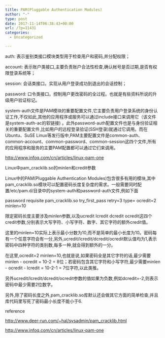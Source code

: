 ```yaml
---
title: PAM(Pluggable Authentication Modules)
author: "-"
type: post
date: 2017-11-14T06:38:43+00:00
url: /?p=11431
categories:
  - Uncategorized

---
```

auth: 表示鉴别类接口模块类型用于检查用户和密码,并分配权限；
  
account: 表示账户类接口,主要负责账户合法性检查,确认帐号是否过期,是否有权限登录系统等；
  
session: 会话类接口。实现从用户登录成功到退出的会话控制；
  
password: 口令类接口。控制用户更改密码的全过程。也就是有些资料所说的升级用户验证标记。

system-auth文件是PAM模块的重要配置文件,它主要负责用户登录系统的身份认证工作,不仅如此,其他的应用程序或服务可以通过include接口来调用它（该文件是system-auth-ac的软链接) 。此外password-auth配置文件也是与身份验证相关的重要配置文件,比如用户的远程登录验证(SSH登录)就通过它调用。而在Ubuntu、SuSE Linux等发行版中,PAM主要配置文件是common-auth、common-account、common-password、common-session这四个文件,所有的应用程序和服务的主要PAM配置都可以通过它们来调用。

http://www.infoq.com/cn/articles/linux-pam-one

Linux中pam_cracklib.so的minlen和credit参数
  
Linux中的PAM(Pluggable Authentication Modules)包含很多有用的模块,其中pam_cracklib.so模块可以配置密码长度复杂度的需求。一般需要同时配置/etc/pam.d/目录中的system-auth和password-auth文件,例如下面

password requisite pam_cracklib.so try_first_pass retry=3 type= ocredit=2 minlen=10
  
限定密码长度主要涉及minlen参数,以及ucredit lcredit dcredit ocredit这四个credit参数,分别表示大写字符、小写字符、数字、其它字符的额外credit值。

这里的minlen=10实际上表示最小分数为10,而不是简单的最小长度为10。密码每有一个任意字符会有一分,另外,ucredit/lcredit/dcredit/ocredit默认值均为1,表示密码中四种字符的类别数,每多一种,就会得到额外的一分。

在这里,ocredit=2 minlen=10,也就是说,如果密码全是其它字符的话,最少需要minlen - ocredit = 10-2 = 8位；若密码包含其它字符和小写字符,最少需要minlen - ocredit - lcredit = 10-2-1 = 7位字符,以此类推。

另外ucredit/lcredit/dcredit/ocredit参数的值如果为负数,例如dcredit=-2,则表示密码中最少需要2位数字。

另外,除了密码长度之外,pam_cracklib.so库默认还会做其它方面的简单检查,并且库代码里写死了密码最小长度不能小于6.

reference

http://www.deer-run.com/~hal/sysadmin/pam_cracklib.html
  
http://www.infoq.com/cn/articles/linux-pam-one